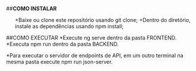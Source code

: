 ##**COMO INSTALAR** 

<ul>
+Baixe ou clone este repositório usando git clone; 
+Dentro do diretório, instale as dependências usando npm install;
</ul>


##COMO EXECUTAR 
*Execute ng serve dentro da pasta FRONTEND.  
*Executa npm run dentro da pasta BACKEND.

*Para executar o servidor de endpoints de API, em um outro terminal na mesma pasta execute npm run json-server. 
